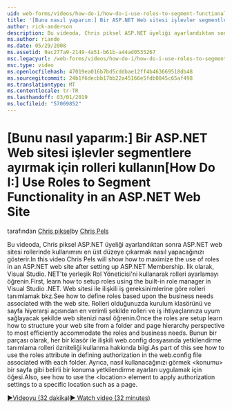 ```yaml
---
uid: web-forms/videos/how-do-i/how-do-i-use-roles-to-segment-functionality-in-an-aspnet-web-site
title: '[Bunu nasıl yaparım:] Bir ASP.NET Web sitesi işlevler segmentlere ayırmak için rolleri kullanın | Microsoft Docs'
author: rick-anderson
description: Bu videoda, Chris piksel ASP.NET üyeliği ayarlandıktan sonra ASP.NET web sitesi rollerinde kullanımını en üst düzeye çıkarmak nasıl yapacağınızı gösterir. İlk olarak, rol ayarlamayı öğrenin...
ms.author: riande
ms.date: 05/29/2008
ms.assetid: 9ac277a9-2149-4a51-b61b-a44ad0535267
msc.legacyurl: /web-forms/videos/how-do-i/how-do-i-use-roles-to-segment-functionality-in-an-aspnet-web-site
msc.type: video
ms.openlocfilehash: 47019ea016b7bd5cddbae12ff4b463669518db48
ms.sourcegitcommit: 24b1f6decbb17bb22a45166e5fdb0845c65af498
ms.translationtype: MT
ms.contentlocale: tr-TR
ms.lasthandoff: 03/01/2019
ms.locfileid: "57069852"
---
```

<a name="how-do-i-use-roles-to-segment-functionality-in-an-aspnet-web-site"></a><span data-ttu-id="ee77d-104">[Bunu nasıl yaparım:] Bir ASP.NET Web sitesi işlevler segmentlere ayırmak için rolleri kullanın</span><span class="sxs-lookup"><span data-stu-id="ee77d-104">[How Do I:] Use Roles to Segment Functionality in an ASP.NET Web Site</span></span>
====================
<span data-ttu-id="ee77d-105">tarafından [Chris piksel](https://twitter.com/chrispels)</span><span class="sxs-lookup"><span data-stu-id="ee77d-105">by [Chris Pels](https://twitter.com/chrispels)</span></span>

<span data-ttu-id="ee77d-106">Bu videoda, Chris piksel ASP.NET üyeliği ayarlandıktan sonra ASP.NET web sitesi rollerinde kullanımını en üst düzeye çıkarmak nasıl yapacağınızı gösterir.</span><span class="sxs-lookup"><span data-stu-id="ee77d-106">In this video Chris Pels will show how to maximize the use of roles in an ASP.NET web site after setting up ASP.NET Membership.</span></span> <span data-ttu-id="ee77d-107">İlk olarak, Visual Studio. NET'te yerleşik Rol Yöneticisi'ni kullanarak rolleri ayarlamayı öğrenin.</span><span class="sxs-lookup"><span data-stu-id="ee77d-107">First, learn how to setup roles using the built-in role manager in Visual Studio .NET.</span></span> <span data-ttu-id="ee77d-108">Web sitesi ile ilişkili iş gereksinimlerine göre rolleri tanımlamak bkz.</span><span class="sxs-lookup"><span data-stu-id="ee77d-108">See how to define roles based upon the business needs associated with the web site.</span></span> <span data-ttu-id="ee77d-109">Rolleri olduğunuzda kurulum klasörünü ve sayfa hiyerarşi açısından en verimli şekilde rolleri ve iş ihtiyaçlarınıza uyum sağlayacak şekilde web sitenizi nasıl öğrenin.</span><span class="sxs-lookup"><span data-stu-id="ee77d-109">Once the roles are setup learn how to structure your web site from a folder and page hierarchy perspective to most efficiently accommodate the roles and business needs.</span></span> <span data-ttu-id="ee77d-110">Bunun bir parçası olarak, her bir klasör ile ilişkili web.config dosyasında yetkilendirme tanımlama rolleri özniteliği kullanma hakkında bilgi.</span><span class="sxs-lookup"><span data-stu-id="ee77d-110">As part of this see how to use the roles attribute in defining authorization in the web.config file associated with each folder.</span></span> <span data-ttu-id="ee77d-111">Ayrıca, nasıl kullanacağınızı görmek &lt;konumu&gt; bir sayfa gibi belirli bir konuma yetkilendirme ayarları uygulamak için öğesi.</span><span class="sxs-lookup"><span data-stu-id="ee77d-111">Also, see how to use the &lt;location&gt; element to apply authorization settings to a specific location such as a page.</span></span>

[<span data-ttu-id="ee77d-112">&#9654;Videoyu (32 dakika)</span><span class="sxs-lookup"><span data-stu-id="ee77d-112">&#9654; Watch video (32 minutes)</span></span>](https://channel9.msdn.com/Blogs/ASP-NET-Site-Videos/how-do-i-use-roles-to-segment-functionality-in-an-aspnet-web-site)
